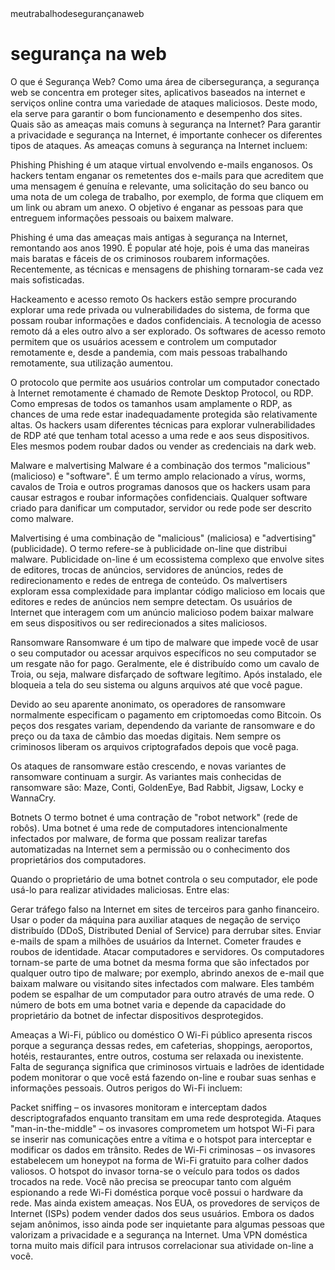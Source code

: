 <!DOCTYPE html>
<html>

<head>
  <meta charset="utf-8">
  <meta name="viewport" content="width=device-width">
  <link rel="shortcut icon" href="./image/icon.png">
  <link rel="stylesheet" href="./css/style.css"
  <title>meutrabalhodesegurançanaweb</title>
</head>

<body>
<div class="trabalho">
  <h1>segurança na web</h1>
  <div>
    <p>O que é Segurança Web? Como uma área de cibersegurança, a segurança web se concentra em proteger sites, aplicativos baseados na internet e serviços online contra uma variedade de ataques maliciosos. Deste modo, ela serve para garantir o bom funcionamento e desempenho dos sites.
   Quais são as ameaças mais comuns à segurança na Internet?
Para garantir a privacidade e segurança na Internet, é importante conhecer os diferentes tipos de ataques. As ameaças comuns à segurança na Internet incluem:

Phishing
Phishing é um ataque virtual envolvendo e-mails enganosos. Os hackers tentam enganar os remetentes dos e-mails para que acreditem que uma mensagem é genuína e relevante, uma solicitação do seu banco ou uma nota de um colega de trabalho, por exemplo, de forma que cliquem em um link ou abram um anexo. O objetivo é enganar as pessoas para que entreguem informações pessoais ou baixem malware.

Phishing é uma das ameaças mais antigas à segurança na Internet, remontando aos anos 1990. É popular até hoje, pois é uma das maneiras mais baratas e fáceis de os criminosos roubarem informações. Recentemente, as técnicas e mensagens de phishing tornaram-se cada vez mais sofisticadas.

Hackeamento e acesso remoto
Os hackers estão sempre procurando explorar uma rede privada ou vulnerabilidades do sistema, de forma que possam roubar informações e dados confidenciais. A tecnologia de acesso remoto dá a eles outro alvo a ser explorado. Os softwares de acesso remoto permitem que os usuários acessem e controlem um computador remotamente e, desde a pandemia, com mais pessoas trabalhando remotamente, sua utilização aumentou.

O protocolo que permite aos usuários controlar um computador conectado à Internet remotamente é chamado de Remote Desktop Protocol, ou RDP. Como empresas de todos os tamanhos usam amplamente o RDP, as chances de uma rede estar inadequadamente protegida são relativamente altas. Os hackers usam diferentes técnicas para explorar vulnerabilidades de RDP até que tenham total acesso a uma rede e aos seus dispositivos. Eles mesmos podem roubar dados ou vender as credenciais na dark web.

Malware e malvertising
Malware é a combinação dos termos "malicious" (malicioso) e "software". É um termo amplo relacionado a vírus, worms, cavalos de Troia e outros programas danosos que os hackers usam para causar estragos e roubar informações confidenciais. Qualquer software criado para danificar um computador, servidor ou rede pode ser descrito como malware.

Malvertising é uma combinação de "malicious" (maliciosa) e "advertising" (publicidade). O termo refere-se à publicidade on-line que distribui malware. Publicidade on-line é um ecossistema complexo que envolve sites de editores, trocas de anúncios, servidores de anúncios, redes de redirecionamento e redes de entrega de conteúdo. Os malvertisers exploram essa complexidade para implantar código malicioso em locais que editores e redes de anúncios nem sempre detectam. Os usuários de Internet que interagem com um anúncio malicioso podem baixar malware em seus dispositivos ou ser redirecionados a sites maliciosos.

Ransomware
Ransomware é um tipo de malware que impede você de usar o seu computador ou acessar arquivos específicos no seu computador se um resgate não for pago. Geralmente, ele é distribuído como um cavalo de Troia, ou seja, malware disfarçado de software legítimo. Após instalado, ele bloqueia a tela do seu sistema ou alguns arquivos até que você pague.

Devido ao seu aparente anonimato, os operadores de ransomware normalmente especificam o pagamento em criptomoedas como Bitcoin. Os peços dos resgates variam, dependendo da variante de ransomware e do preço ou da taxa de câmbio das moedas digitais. Nem sempre os criminosos liberam os arquivos criptografados depois que você paga.

Os ataques de ransomware estão crescendo, e novas variantes de ransomware continuam a surgir. As variantes mais conhecidas de ransomware são: Maze, Conti, GoldenEye, Bad Rabbit, Jigsaw, Locky e WannaCry.

Botnets
O termo botnet é uma contração de "robot network" (rede de robôs). Uma botnet é uma rede de computadores intencionalmente infectados por malware, de forma que possam realizar tarefas automatizadas na Internet sem a permissão ou o conhecimento dos proprietários dos computadores.

Quando o proprietário de uma botnet controla o seu computador, ele pode usá-lo para realizar atividades maliciosas. Entre elas:

Gerar tráfego falso na Internet em sites de terceiros para ganho financeiro.
Usar o poder da máquina para auxiliar ataques de negação de serviço distribuído (DDoS, Distributed Denial of Service) para derrubar sites.
Enviar e-mails de spam a milhões de usuários da Internet.
Cometer fraudes e roubos de identidade.
Atacar computadores e servidores.
Os computadores tornam-se parte de uma botnet da mesma forma que são infectados por qualquer outro tipo de malware; por exemplo, abrindo anexos de e-mail que baixam malware ou visitando sites infectados com malware. Eles também podem se espalhar de um computador para outro através de uma rede. O número de bots em uma botnet varia e depende da capacidade do proprietário da botnet de infectar dispositivos desprotegidos.

Ameaças a Wi-Fi, público ou doméstico
O Wi-Fi público apresenta riscos porque a segurança dessas redes, em cafeterias, shoppings, aeroportos, hotéis, restaurantes, entre outros, costuma ser relaxada ou inexistente. Falta de segurança significa que criminosos virtuais e ladrões de identidade podem monitorar o que você está fazendo on-line e roubar suas senhas e informações pessoais. Outros perigos do Wi-Fi incluem:

Packet sniffing – os invasores monitoram e interceptam dados descriptografados enquanto transitam em uma rede desprotegida.
Ataques "man-in-the-middle" – os invasores comprometem um hotspot Wi-Fi para se inserir nas comunicações entre a vítima e o hotspot para interceptar e modificar os dados em trânsito.
Redes de Wi-Fi criminosas – os invasores estabelecem um honeypot na forma de Wi-Fi gratuito para colher dados valiosos. O hotspot do invasor torna-se o veículo para todos os dados trocados na rede.
Você não precisa se preocupar tanto com alguém espionando a rede Wi-Fi doméstica porque você possui o hardware da rede. Mas ainda existem ameaças. Nos EUA, os provedores de serviços de Internet (ISPs) podem vender dados dos seus usuários. Embora os dados sejam anônimos, isso ainda pode ser inquietante para algumas pessoas que valorizam a privacidade e a segurança na Internet. Uma VPN doméstica torna muito mais difícil para intrusos correlacionar sua atividade on-line a você. </p>

</div>
</body>

</html>
